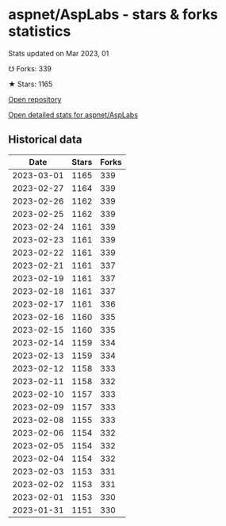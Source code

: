 # aspnet/AspLabs - stars & forks statistics

Stats updated on Mar 2023, 01

☋ Forks: 339

★ Stars: 1165

[Open repository](https://github.com/aspnet/AspLabs)

[Open detailed stats for aspnet/AspLabs](https://reviewgithub.com/rep/aspnet/AspLabs)

## Historical data
| Date | Stars | Forks |
|------|-------|-------|
| 2023-03-01 | 1165 | 339 | 
| 2023-02-27 | 1164 | 339 | 
| 2023-02-26 | 1162 | 339 | 
| 2023-02-25 | 1162 | 339 | 
| 2023-02-24 | 1161 | 339 | 
| 2023-02-23 | 1161 | 339 | 
| 2023-02-22 | 1161 | 339 | 
| 2023-02-21 | 1161 | 337 | 
| 2023-02-19 | 1161 | 337 | 
| 2023-02-18 | 1161 | 337 | 
| 2023-02-17 | 1161 | 336 | 
| 2023-02-16 | 1160 | 335 | 
| 2023-02-15 | 1160 | 335 | 
| 2023-02-14 | 1159 | 334 | 
| 2023-02-13 | 1159 | 334 | 
| 2023-02-12 | 1158 | 333 | 
| 2023-02-11 | 1158 | 332 | 
| 2023-02-10 | 1157 | 333 | 
| 2023-02-09 | 1157 | 333 | 
| 2023-02-08 | 1155 | 333 | 
| 2023-02-06 | 1154 | 332 | 
| 2023-02-05 | 1154 | 332 | 
| 2023-02-04 | 1154 | 332 | 
| 2023-02-03 | 1153 | 331 | 
| 2023-02-02 | 1153 | 331 | 
| 2023-02-01 | 1153 | 330 | 
| 2023-01-31 | 1151 | 330 | 

